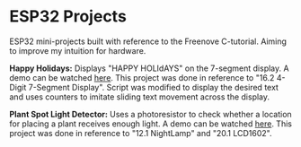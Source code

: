 # ESP32 Projects
ESP32 mini-projects built with reference to the Freenove C-tutorial. Aiming to improve my intuition for hardware. 
  
**Happy Holidays:** Displays "HAPPY HOLIdAYS" on the 7-segment display. A demo can be watched [here](https://youtu.be/URAJUHGwx1I). This project was done in reference to "16.2 4-Digit 7-Segment Display". Script was modified to display the desired text and uses counters to imitate sliding text movement across the display.

**Plant Spot Light Detector:** Uses a photoresistor to check whether a location for placing a plant receives enough light. A demo can be watched [here](https://youtu.be/0cP6xB9Rfj0). This project was done in reference to "12.1 NightLamp" and "20.1 LCD1602".
